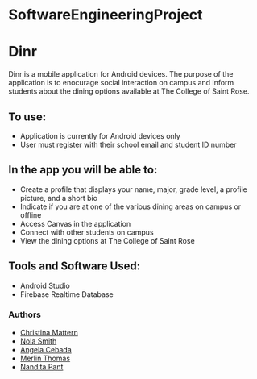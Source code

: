 # SoftwareEngineeringProject
# Dinr

Dinr is a mobile application for Android devices. The purpose of the application is to enocurage social interaction on campus and
inform students about the dining options available at The College of Saint Rose. 

## To use:
  - Application is currently for Android devices only
  - User must register with their school email and student ID number
  
## In the app you will be able to:
  - Create a profile that displays your name, major, grade level, a profile picture, and a short bio
  - Indicate if you are at one of the various dining areas on campus or offline
  - Access Canvas in the application
  - Connect with other students on campus
  - View the dining options at The College of Saint Rose
  
## Tools and Software Used:
  - Android Studio
  - Firebase Realtime Database
  
 ### Authors
 - [Christina Mattern](https://github.com/ChristinaMattern)
 - [Nola Smith](https://github.com/SmithNola)
 - [Angela Cebada](https://github.com/AngelaCebada)
 - [Merlin Thomas](https://github.com/thomasm825)
 - [Nandita Pant](https://github.com/nandeeta)
 
 
